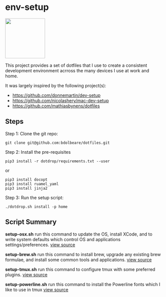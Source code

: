 # env-setup

<img src="https://cdn.pixabay.com/photo/2012/05/04/10/57/gear-47203_960_720.png" width="128px"/>

This project provides a set of dotfiles that I use to create a consistent development environment acrross the many devices I use at work and home.

It was largely inspired by the following project(s): 

* <https://github.com/donnemartin/dev-setup>
* <https://github.com/nicolashery/mac-dev-setup>
* <https://github.com/mathiasbynens/dotfiles>

## Steps

Step 1: Clone the git repo:

```
git clone git@github.com:bdolbeare/dotfiles.git
```

Step 2:  Install the pre-requisites
```
pip3 install -r dotdrop/requirements.txt --user
```

or
```
pip3 install docopt
pip3 install ruamel_yaml
pip3 install jinja2
```


Step 3:  Run the setup script:

```
./dotdrop.sh install -p home
```

## Script Summary

**setup-osx.sh** run this command to update the OS, install XCode, and to write system defaults which control OS and applications settings/preferences. [view source](https://github.com/bdolbeare/env-setup/tree/master/mac/setup-osx.sh)

**setup-brew.sh** run this command to install brew, upgrade any existing brew formulae, and install some common tools and applications. [view source](https://github.com/bdolbeare/env-setup/tree/master/mac/setup-brew.sh)

**setup-tmux.sh** run this command to configure tmux with some preferred plugins. [view source](https://github.com/bdolbeare/env-setup/tree/master/mac/setup-tmux.sh)

**setup-powerline.sh** run this command to install the Powerline fonts which I like to use in tmux [view source](https://github.com/bdolbeare/env-setup/tree/master/mac/setup-powerline.sh)
